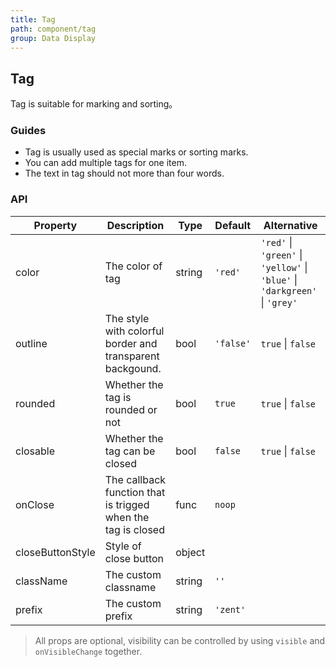 ```yaml
---
title: Tag
path: component/tag
group: Data Display
---
```


## Tag

Tag is suitable for marking and sorting。

### Guides

- Tag is usually used as special marks or sorting marks.
- You can add multiple tags for one item.
- The text in tag should not more than four words.

### API

| Property         | Description                                                  | Type   | Default   | Alternative                                                                 |
| ---------------- | ------------------------------------------------------------ | ------ | --------- | --------------------------------------------------------------------------- |
| color            | The color of tag                                             | string | `'red'`   | `'red'` \| `'green'` \| `'yellow'` \| `'blue'` \| `'darkgreen'` \| `'grey'` |
| outline          | The style with colorful border and transparent backgound.    | bool   | `'false'` | `true` \| `false`                                                           |
| rounded          | Whether the tag is rounded or not                            | bool   | `true`    | `true` \| `false`                                                           |
| closable         | Whether the tag can be closed                                | bool   | `false`   | `true` \| `false`                                                           |
| onClose          | The callback function that is trigged when the tag is closed | func   | `noop`    |                                                                             |
| closeButtonStyle | Style of close button                                        | object |           |                                                                             |
| className        | The custom classname                                         | string | `''`      |                                                                             |
| prefix           | The custom prefix                                            | string | `'zent'`  |                                                                             |

> All props are optional, visibility can be controlled by using `visible` and `onVisibleChange` together.
